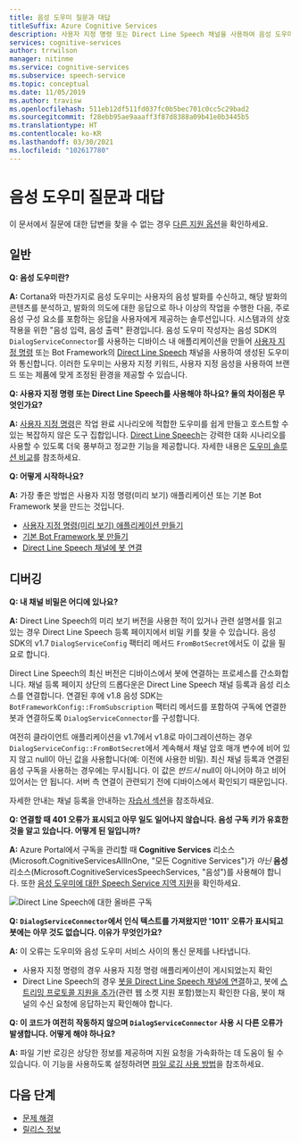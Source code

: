 ```yaml
---
title: 음성 도우미 질문과 대답
titleSuffix: Azure Cognitive Services
description: 사용자 지정 명령 또는 Direct Line Speech 채널을 사용하여 음성 도우미에 대해 가장 인기 있는 질문에 대한 답변을 받으세요.
services: cognitive-services
author: trrwilson
manager: nitinme
ms.service: cognitive-services
ms.subservice: speech-service
ms.topic: conceptual
ms.date: 11/05/2019
ms.author: travisw
ms.openlocfilehash: 511eb12df511fd037fc0b5bec701c0cc5c29bad2
ms.sourcegitcommit: f28ebb95ae9aaaff3f87d8388a09b41e0b3445b5
ms.translationtype: HT
ms.contentlocale: ko-KR
ms.lasthandoff: 03/30/2021
ms.locfileid: "102617780"
---
```

# <a name="voice-assistants-frequently-asked-questions"></a>음성 도우미 질문과 대답

이 문서에서 질문에 대한 답변을 찾을 수 없는 경우 [다른 지원 옵션](../cognitive-services-support-options.md?context=%2fazure%2fcognitive-services%2fspeech-service%2fcontext%2fcontext%253fcontext%253d%2fazure%2fcognitive-services%2fspeech-service%2fcontext%2fcontext)을 확인하세요.

## <a name="general"></a>일반

**Q: 음성 도우미란?**

**A:** Cortana와 마찬가지로 음성 도우미는 사용자의 음성 발화를 수신하고, 해당 발화의 콘텐츠를 분석하고, 발화의 의도에 대한 응답으로 하나 이상의 작업을 수행한 다음, 주로 음성 구성 요소를 포함하는 응답을 사용자에게 제공하는 솔루션입니다. 시스템과의 상호 작용을 위한 "음성 입력, 음성 출력" 환경입니다. 음성 도우미 작성자는 음성 SDK의 `DialogServiceConnector`를 사용하는 디바이스 내 애플리케이션을 만들어 [사용자 지정 명령](custom-commands.md) 또는 Bot Framework의 [Direct Line Speech](direct-line-speech.md) 채널을 사용하여 생성된 도우미와 통신합니다. 이러한 도우미는 사용자 지정 키워드, 사용자 지정 음성을 사용하여 브랜드 또는 제품에 맞게 조정된 환경을 제공할 수 있습니다.

**Q: 사용자 지정 명령 또는 Direct Line Speech를 사용해야 하나요? 둘의 차이점은 무엇인가요?**

**A:** [사용자 지정 명령](custom-commands.md)은 작업 완료 시나리오에 적합한 도우미를 쉽게 만들고 호스트할 수 있는 복잡하지 않은 도구 집합입니다. [Direct Line Speech](direct-line-speech.md)는 강력한 대화 시나리오를 사용할 수 있도록 더욱 풍부하고 정교한 기능을 제공합니다. 자세한 내용은 [도우미 솔루션 비교](voice-assistants.md#choosing-an-assistant-solution)를 참조하세요.

**Q: 어떻게 시작하나요?**

**A:** 가장 좋은 방법은 사용자 지정 명령(미리 보기) 애플리케이션 또는 기본 Bot Framework 봇을 만드는 것입니다.

- [사용자 지정 명령(미리 보기) 애플리케이션 만들기](./quickstart-custom-commands-application.md)
- [기본 Bot Framework 봇 만들기](/azure/bot-service/bot-builder-tutorial-basic-deploy)
- [Direct Line Speech 채널에 봇 연결](/azure/bot-service/bot-service-channel-connect-directlinespeech)

## <a name="debugging"></a>디버깅

**Q: 내 채널 비밀은 어디에 있나요?**

**A:** Direct Line Speech의 미리 보기 버전을 사용한 적이 있거나 관련 설명서를 읽고 있는 경우 Direct Line Speech 등록 페이지에서 비밀 키를 찾을 수 있습니다. 음성 SDK의 v1.7 `DialogServiceConfig` 팩터리 메서드 `FromBotSecret`에서도 이 값을 필요로 합니다.

Direct Line Speech의 최신 버전은 디바이스에서 봇에 연결하는 프로세스를 간소화합니다. 채널 등록 페이지 상단의 드롭다운은 Direct Line Speech 채널 등록과 음성 리소스를 연결합니다. 연결된 후에 v1.8 음성 SDK는 `BotFrameworkConfig::FromSubscription` 팩터리 메서드를 포함하여 구독에 연결한 봇과 연결하도록 `DialogServiceConnector`를 구성합니다.

여전히 클라이언트 애플리케이션을 v1.7에서 v1.8로 마이그레이션하는 경우 `DialogServiceConfig::FromBotSecret`에서 계속해서 채널 암호 매개 변수에 비어 있지 않고 null이 아닌 값을 사용합니다(예: 이전에 사용한 비밀). 최신 채널 등록과 연결된 음성 구독을 사용하는 경우에는 무시됩니다. 이 값은 _반드시_ null이 아니어야 하고 비어 있어서는 안 됩니다. 서버 측 연결이 관련되기 전에 디바이스에서 확인되기 때문입니다.

자세한 안내는 채널 등록을 안내하는 [자습서 섹션](tutorial-voice-enable-your-bot-speech-sdk.md#register-the-direct-line-speech-channel)을 참조하세요.

**Q: 연결할 때 401 오류가 표시되고 아무 일도 일어나지 않습니다. 음성 구독 키가 유효한 것을 알고 있습니다. 어떻게 된 일입니까?**

**A:** Azure Portal에서 구독을 관리할 때 **Cognitive Services** 리소스(Microsoft.CognitiveServicesAllInOne, "모든 Cognitive Services")가 _아닌_ **음성** 리소스(Microsoft.CognitiveServicesSpeechServices, "음성")를 사용해야 합니다. 또한 [음성 도우미에 대한 Speech Service 지역 지원](regions.md#voice-assistants)을 확인하세요.

![Direct Line Speech에 대한 올바른 구독](media/voice-assistants/faq-supported-subscription.png "호환되는 음성 구독의 예제")

**Q: `DialogServiceConnector`에서 인식 텍스트를 가져왔지만 '1011' 오류가 표시되고 봇에는 아무 것도 없습니다. 이유가 무엇인가요?**

**A:** 이 오류는 도우미와 음성 도우미 서비스 사이의 통신 문제를 나타냅니다.

- 사용자 지정 명령의 경우 사용자 지정 명령 애플리케이션이 게시되었는지 확인
- Direct Line Speech의 경우 [봇을 Direct Line Speech 채널에 연결](/azure/bot-service/bot-service-channel-connect-directlinespeech)하고, 봇에 [스트리밍 프로토콜 지원을 추가](/azure/bot-service/directline-speech-bot)(관련 웹 소켓 지원 포함)했는지 확인한 다음, 봇이 채널의 수신 요청에 응답하는지 확인해야 합니다.

**Q: 이 코드가 여전히 작동하지 않으며 `DialogServiceConnector` 사용 시 다른 오류가 발생합니다. 어떻게 해야 하나요?**

**A:** 파일 기반 로깅은 상당한 정보를 제공하며 지원 요청을 가속화하는 데 도움이 될 수 있습니다. 이 기능을 사용하도록 설정하려면 [파일 로깅 사용 방법](how-to-use-logging.md)을 참조하세요.

## <a name="next-steps"></a>다음 단계

- [문제 해결](troubleshooting.md)
- [릴리스 정보](releasenotes.md)